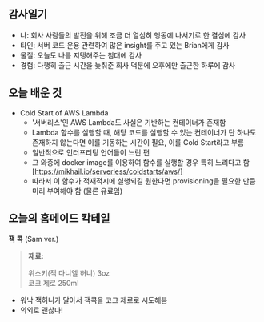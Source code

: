 ## 감사일기

- 나: 회사 사람들의 발전을 위해 조금 더 열심히 행동에 나서기로 한 결심에 감사
- 타인: 서버 코드 운용 관련하여 많은 insight를 주고 있는 Brian에게 감사
- 물질: 오늘도 나를 지탱해주는 침대에 감사
- 경험: 다행히 출근 시간을 늦춰준 회사 덕분에 오후에만 출근한 하루에 감사

## 오늘 배운 것

- Cold Start of AWS Lambda
  - '서버리스'인 AWS Lambda도 사실은 기반하는 컨테이너가 존재함
  - Lambda 함수를 실행할 때, 해당 코드를 실행할 수 있는 컨테이너가 단 하나도 존재하지 않는다면 이를 기동하는 시간이 필요, 이를 Cold Start라고 부름
  - 일반적으로 인터프리팅 언어들이 느린 편
  - 그 와중에 docker image를 이용하여 함수를 실행할 경우 특히 느리다고 함 [https://mikhail.io/serverless/coldstarts/aws/]
  - 따라서 이 함수가 적재적시에 실행되길 원한다면 provisioning을 필요한 만큼 미리 부여해야 함 (물론 유료임)

## 오늘의 홈메이드 칵테일

**잭 콕** (Sam ver.)

> **재료:**
> 
> 위스키(잭 다니엘 허니) 3oz  
> 코크 제로 250ml  

- 워낙 잭허니가 달아서 잭콕을 코크 제로로 시도해봄
- 의외로 괜찮다!
